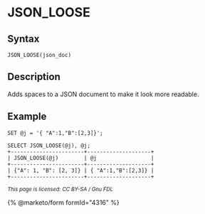 
# JSON_LOOSE

## Syntax


```
JSON_LOOSE(json_doc)
```

## Description


Adds spaces to a JSON document to make it look more readable.


## Example


```
SET @j = '{ "A":1,"B":[2,3]}';

SELECT JSON_LOOSE(@j), @j;
+-----------------------+--------------------+
| JSON_LOOSE(@j)        | @j                 |
+-----------------------+--------------------+
| {"A": 1, "B": [2, 3]} | { "A":1,"B":[2,3]} |
+-----------------------+--------------------+
```


<sub>_This page is licensed: CC BY-SA / Gnu FDL_</sub>


{% @marketo/form formId="4316" %}
